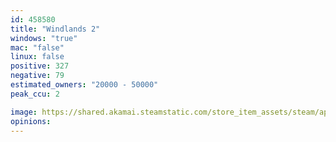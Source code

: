 ```yaml
---
id: 458580
title: "Windlands 2"
windows: "true"
mac: "false"
linux: false
positive: 327
negative: 79
estimated_owners: "20000 - 50000"
peak_ccu: 2

image: https://shared.akamai.steamstatic.com/store_item_assets/steam/apps/458580/header.jpg?t=1728568222
opinions:
---
```

